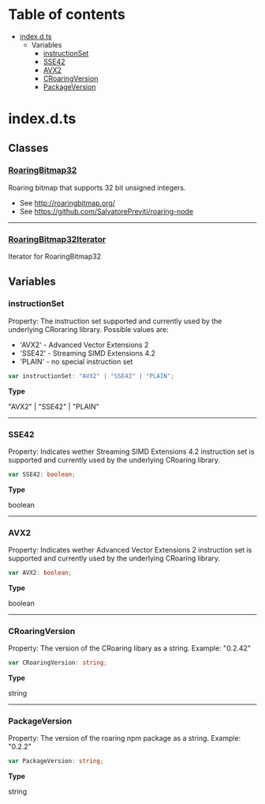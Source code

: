 # Table of contents

* [index.d.ts][SourceFile-0]
    * Variables
        * [instructionSet][VariableDeclaration-0]
        * [SSE42][VariableDeclaration-1]
        * [AVX2][VariableDeclaration-2]
        * [CRoaringVersion][VariableDeclaration-3]
        * [PackageVersion][VariableDeclaration-4]

# index.d.ts

## Classes

### [RoaringBitmap32][ClassDeclaration-0]

Roaring bitmap that supports 32 bit unsigned integers.

- See http://roaringbitmap.org/
- See https://github.com/SalvatorePreviti/roaring-node


----------

### [RoaringBitmap32Iterator][ClassDeclaration-1]

Iterator for RoaringBitmap32


## Variables

### instructionSet

Property: The instruction set supported and currently used by the underlying CRoraring library.
Possible values are:
  - 'AVX2' - Advanced Vector Extensions 2
  - 'SSE42' - Streaming SIMD Extensions 4.2
  - 'PLAIN' - no special instruction set

```typescript
var instructionSet: "AVX2" | "SSE42" | "PLAIN";
```

**Type**

"AVX2" | "SSE42" | "PLAIN"

----------

### SSE42

Property: Indicates wether Streaming SIMD Extensions 4.2 instruction set is supported and currently used by the underlying CRoaring library.

```typescript
var SSE42: boolean;
```

**Type**

boolean

----------

### AVX2

Property: Indicates wether Advanced Vector Extensions 2 instruction set is supported and currently used by the underlying CRoaring library.

```typescript
var AVX2: boolean;
```

**Type**

boolean

----------

### CRoaringVersion

Property: The version of the CRoaring libary as a string.
Example: "0.2.42"

```typescript
var CRoaringVersion: string;
```

**Type**

string

----------

### PackageVersion

Property: The version of the roaring npm package as a string.
Example: "0.2.2"

```typescript
var PackageVersion: string;
```

**Type**

string

[SourceFile-0]: index.d.md#indexdts
[ClassDeclaration-0]: index.d/roaringbitmap32.md#roaringbitmap32
[ClassDeclaration-1]: index.d/roaringbitmap32iterator.md#roaringbitmap32iterator
[VariableDeclaration-0]: index.d.md#instructionset
[VariableDeclaration-1]: index.d.md#sse42
[VariableDeclaration-2]: index.d.md#avx2
[VariableDeclaration-3]: index.d.md#croaringversion
[VariableDeclaration-4]: index.d.md#packageversion